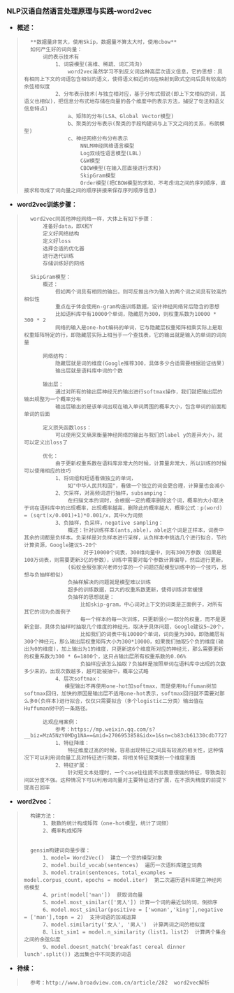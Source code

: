 ### NLP汉语自然语言处理原理与实践-word2vec
- **概述：**
>
>       **数据量非常大，使用Skip，数据量不算太大时，使用cbow**
>       如何产生好的词向量：
>           词的表示技术有
>               1、词袋模型(高维、稀疏、词汇鸿沟)
>                   word2vec虽然学习不到反义词这种高层次语义信息，它的思想：具有相同上下文的词语包含相似的语义，使得语义相近的词在映射到欧式空间后具有较高的余弦相似度
>               2、分布表示技术(与独立相对应，基于分布式假说(即上下文相似的词，其语义也相似)，把信息分布式地存储在向量的各个维度中的表示方法，捕捉了句法和语义信息特点)
>                   a、矩阵的分布(LSA、Global Vector模型)
>                   b、聚类的分布表示(聚类的手段构建词与上下文之间的关系，布朗模型)
>                   c、神经网络分布分布表示
>                       NNLM神经网络语言模型
>                       Log双线性语言模型(LBL)
>                       C&W模型
>                       CBOW模型(在输入层直接进行求和)
>                       SkipGram模型
>                       Order模型(把CBOW模型的求和，不考虑词之间的序列顺序，直接求和改成了词向量之间的顺序拼接来保存序列顺序信息)
>
>


- **word2vec训练步骤：**
>       word2vec同其他神经网络一样，大体上有如下步骤：
>           准备好data，即X和Y
>           定义好网络结构
>           定义好loss
>           选择合适的优化器
>           进行迭代训练
>           存储训练好的网络
>
>       SkipGram模型：
>           概述：
>               假如两个词具有相同的输出，则可反推出作为输入的两个词之间具有较高的相似性
>               重点在于体会使用n-gram构造训练数据，设计神经网络背后隐含的思想
>               比如语料库中有10000个单词，隐藏层为300，则权重系数为10000 * 300 * 2
>               网络的输入是one-hot编码的单词，它与隐藏层权重矩阵相乘实际上是取权重矩阵特定的行，即隐藏层实际上相当于一个查找表，它的输出就是输入的单词的词向量
>
>           网络结构：
>               隐藏层就是词的维度(Google推荐300，具体多少合适需要根据验证结果)
>               输出层就是语料库中词的个数
>
>           输出层：
>               通过对所有的输出层神经元的输出进行softmax操作，我们就把输出层的输出规整为一个概率分布
>               输出层输出的是该单词出现在输入单词周围的概率大小，包含单词的前面和单词的后面
>
>           定义损失函数loss：
>               可以使用交叉熵来衡量神经网络的输出与我们的label y的差异大小，就可以定义出loss了
>
>           优化：
>               由于更新权重系数在语料库非常大的时候，计算量非常大，所以训练的时候可以使用相应的技巧
>               1、将词组和短语看做独立的单词，
>                   如"中华人民共和国"，看做一个独立的词会更合理，计算量也会减小
>               2、欠采样，对高频词进行抽样，subsamping：
>                   在扫描文本的词时，会根据一定的概率删除这个词，概率的大小取决于词在语料库中的出现概率，出现概率越高，删除此的概率越大，概率公式：p(word) = (sqrt(x/0.001)+1)*0.001/x，其中x为词频
>               3、负抽样，负采样，negative sampling：
>                   概述：针对训练样本(ants,able)，able这个词是正样本，词表中其余的词都是负样本。负采样是对负样本进行采样，从负样本中挑选几个进行拟合，节约计算资源，Google建议5-20个
>                        对于10000个词表，300维向量中，则有300万参数（如果是100万词表，则需要更新3亿的参数），训练中需要对每个参数计算偏导，然后进行更新，
>                   (蚂蚁金服张家兴老师分享的一个问题匹配模型训练中的一个技巧，思想与负抽样相似)
>                   负抽样解决的问题就是模型难以训练
>                   超多的训练数据，巨大的权重系数更新，使得训练非常缓慢
>                   负抽样的思想就是：
>                       比如skip-gram，中心词对上下文的词类是正面例子，对所有其它的词为负面例子
>                       每一个样本的每一次训练，只更新很小一部分的权重，而不是更新全部，具体负抽样时抽取几个维度的神经元，取决于具体问题，Google建议5~20个，
>                       比如我们的词表中有10000个单词，词向量为300，即隐藏层有300个神经元，那么输出层权重矩阵大小为300*10000，如果我们抽取5个负的维度(输出为0的维度)，加上输出为1的维度，只更新这6个维度所对应的神经元，那么需要更新的权重系数为300 * 6=1800个，这只占输出层所有权重系数的0.06%
>                       负抽样应该怎么抽取？负抽样是按照单词在语料库中出现的次数多少来的，出现次数越多，越可能被抽中，概率公式略
>               4、层次softmax：
>                  模型输出不再使用one-hot加softmax，而是使用Huffuman树加softmax回归，加快的原因是输出层不适用one-hot表示，softmax回归就不需要对那么多0(负样本)进行拟合，仅仅只需要拟合（多个logistic二分类）输出值在Huffuman树中的一条路径。
>
>           达观应用案例：
>               参考：https://mp.weixin.qq.com/s?__biz=MzA5NzY0MDg1NA==&mid=2706953858&idx=1&sn=cb83cb61330cdb77275e846bec6e7433&scene=21#wechat_redirect
>               1、特征降维：
>                   特征维度过高的时候，容易出现特征之间具有较高的相关性，这种情况下可以利用词向量工具对特征进行聚类，将相关特征聚类到一个维度里面
>               2、特征扩展：
>                   针对短文本处理时，一个case往往提不出表意很强的特征，导致类别间区分度不强。这种情况下可以利用词向量对主要特征进行扩展，在不损失精度的前提下提高召回率
>
>

- **word2vec：**
>       构建方法：
>           1、数数的统计构成矩阵（one-hot模型，统计了词频）
>           2、概率构成矩阵
>
>
>       gensim构建词向量步骤：
>           1、model= Word2Vec()  建立一个空的模型对象
>           2、model.build_vocab(sentences)  遍历一次语料库建立词典
>           3、model.train(sentences，total_examples = model.corpus_count，epochs = model.iter)  第二次遍历语料库建立神经网络模型
>           4、print(model['man'])  获取词向量
>           5、model.most_similar(['男人']) 计算一个词的最近似的词，倒排序
>           6、model.most_similar(positive = ['woman','king'],negative = ['man'],topn = 2)  支持词语的加减运算
>           7、model.similarity('女人', '男人')  计算两词之间的相似度
>           8、list_sim1 = model.n_similarity（list1，list2） 计算两个集合之间的余弦似度
>           9、model.doesnt_match('breakfast cereal dinner lunch'.split()) 选出集合中不同类的词语
>
>
>

- **待续：**
>       参考：http://www.broadview.com.cn/article/282  word2vec解析
>
>
>
>
>
>
>
>
>
>
>
>
>
>
>
>
>
